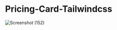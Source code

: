 # Pricing-Card-Tailwindcss

![Screenshot (152)](https://github.com/Oakar-Kyaw/pricing-card-tailwindcss/assets/107309612/ddbf91c9-febb-414d-ace5-77ff212a4a77)
